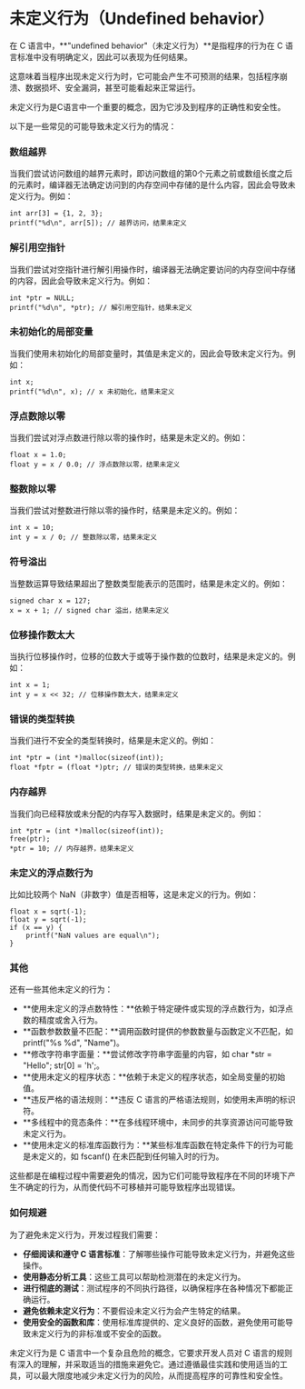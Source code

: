 # 未定义行为（Undefined behavior）

在 C 语言中，**"undefined behavior"（未定义行为）**是指程序的行为在 C 语言标准中没有明确定义，因此可以表现为任何结果。

这意味着当程序出现未定义行为时，它可能会产生不可预测的结果，包括程序崩溃、数据损坏、安全漏洞，甚至可能看起来正常运行。

未定义行为是C语言中一个重要的概念，因为它涉及到程序的正确性和安全性。

以下是一些常见的可能导致未定义行为的情况：

### 数组越界 

当我们尝试访问数组的越界元素时，即访问数组的第0个元素之前或数组长度之后的元素时，编译器无法确定访问到的内存空间中存储的是什么内容，因此会导致未定义行为。例如：

```
int arr[3] = {1, 2, 3};
printf("%d\n", arr[5]); // 越界访问，结果未定义
```

### 解引用空指针

当我们尝试对空指针进行解引用操作时，编译器无法确定要访问的内存空间中存储的内容，因此会导致未定义行为。例如：

```
int *ptr = NULL;
printf("%d\n", *ptr); // 解引用空指针，结果未定义
```

### 未初始化的局部变量

当我们使用未初始化的局部变量时，其值是未定义的，因此会导致未定义行为。例如：

```
int x;
printf("%d\n", x); // x 未初始化，结果未定义
```

### 浮点数除以零

当我们尝试对浮点数进行除以零的操作时，结果是未定义的。例如：

```
float x = 1.0;
float y = x / 0.0; // 浮点数除以零，结果未定义
```

### 整数除以零

当我们尝试对整数进行除以零的操作时，结果是未定义的。例如：

```
int x = 10;
int y = x / 0; // 整数除以零，结果未定义
```

### 符号溢出

当整数运算导致结果超出了整数类型能表示的范围时，结果是未定义的。例如：

```
signed char x = 127;
x = x + 1; // signed char 溢出，结果未定义
```

### 位移操作数太大

当执行位移操作时，位移的位数大于或等于操作数的位数时，结果是未定义的。例如：

```
int x = 1;
int y = x << 32; // 位移操作数太大，结果未定义
```

### 错误的类型转换

当我们进行不安全的类型转换时，结果是未定义的。例如：

```
int *ptr = (int *)malloc(sizeof(int));
float *fptr = (float *)ptr; // 错误的类型转换，结果未定义
```

### 内存越界

当我们向已经释放或未分配的内存写入数据时，结果是未定义的。例如：

```
int *ptr = (int *)malloc(sizeof(int));
free(ptr);
*ptr = 10; // 内存越界，结果未定义
```

### 未定义的浮点数行为

比如比较两个 NaN（非数字）值是否相等，这是未定义的行为。例如：

```
float x = sqrt(-1);
float y = sqrt(-1);
if (x == y) {
    printf("NaN values are equal\n");
}
```

### 其他

还有一些其他未定义的行为：

- **使用未定义的浮点数特性：**依赖于特定硬件或实现的浮点数行为，如浮点数的精度或舍入行为。
- **函数参数数量不匹配：**调用函数时提供的参数数量与函数定义不匹配，如 printf("%s %d", "Name")。
- **修改字符串字面量：**尝试修改字符串字面量的内容，如 char *str = "Hello"; str[0] = 'h';。
- **使用未定义的程序状态：**依赖于未定义的程序状态，如全局变量的初始值。
- **违反严格的语法规则：**违反 C 语言的严格语法规则，如使用未声明的标识符。
- **多线程中的竞态条件：**在多线程环境中，未同步的共享资源访问可能导致未定义行为。
- **使用未定义的标准库函数行为：**某些标准库函数在特定条件下的行为可能是未定义的，如 fscanf() 在未匹配到任何输入时的行为。

这些都是在编程过程中需要避免的情况，因为它们可能导致程序在不同的环境下产生不确定的行为，从而使代码不可移植并可能导致程序出现错误。

### 如何规避

为了避免未定义行为，开发过程我们需要：

- **仔细阅读和遵守 C 语言标准**：了解哪些操作可能导致未定义行为，并避免这些操作。
- **使用静态分析工具**：这些工具可以帮助检测潜在的未定义行为。
- **进行彻底的测试**：测试程序的不同执行路径，以确保程序在各种情况下都能正确运行。
- **避免依赖未定义行为**：不要假设未定义行为会产生特定的结果。
- **使用安全的函数和库**：使用标准库提供的、定义良好的函数，避免使用可能导致未定义行为的非标准或不安全的函数。

未定义行为是 C 语言中一个复杂且危险的概念，它要求开发人员对 C 语言的规则有深入的理解，并采取适当的措施来避免它。通过遵循最佳实践和使用适当的工具，可以最大限度地减少未定义行为的风险，从而提高程序的可靠性和安全性。
